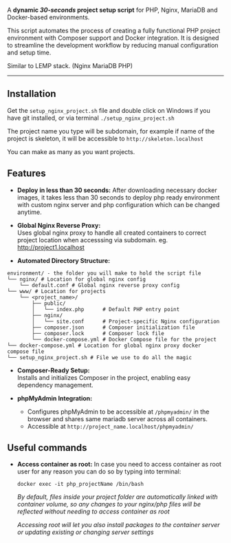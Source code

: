 A **dynamic *30-seconds* project setup script** for PHP, Nginx, MariaDB and Docker-based environments. 

This script automates the process of creating a fully functional PHP project environment with Composer support and Docker integration. It is designed to streamline the development workflow by reducing manual configuration and setup time.

Similar to LEMP stack. (Nginx MariaDB PHP)

---

## **Installation**

Get the `setup_nginx_project.sh` file and double click on Windows if you have git installed, or via terminal `./setup_nginx_project.sh`

The project name you type will be subdomain, for example if name of the project is skeleton, it will be accessible to `http://skeleton.localhost`

You can make as many as you want projects.

## **Features**

- **Deploy in less than 30 seconds:**
After downloading necessary docker images, it takes less than 30 seconds to deploy php ready environment with custom nginx server and php configuration which can be changed anytime.

- **Global Nginx Reverse Proxy:**  
  Uses global nginx proxy to handle all created containers to correct project location when accesssing via subdomain. eg. http://project1.localhost

- **Automated Directory Structure:**  
```plaintext
environment/ - the folder you will make to hold the script file
└── nginx/ # Location for global nginx config
    └── default.conf # Global nginx reverse proxy config
└── www/ # Location for projects
    └── <project_name>/
        ├── public/
        │   └── index.php      # Default PHP entry point
        ├── nginx/
        │   └── site.conf      # Project-specific Nginx configuration
        ├── composer.json      # Composer initialization file
        ├── composer.lock      # Composer lock file
        └── docker-compose.yml # Docker Compose file for the project
└── docker-compose.yml # Location for global nginx proxy docker compose file
└── setup_nginx_project.sh # File we use to do all the magic
```

- **Composer-Ready Setup:**  
  Installs and initializes Composer in the project, enabling easy dependency management.

- **phpMyAdmin Integration:**  
  - Configures phpMyAdmin to be accessible at `/phpmyadmin/` in the browser and shares same mariadb server across all containers.
  - Accessible at `http://project_name.localhost/phpmyadmin/`
 

## **Useful commands**

- **Access container as root:**
  In case you need to access container as root user for any reason you can do so by typing into terminal:
  
  `docker exec -it php_projectName /bin/bash`

   *By default, files inside your project folder are automatically linked with container volume, so any changes to your nginx/php files will be reflected without needing to access container as root*
   
   *Accessing root will let you also install packages to the container server or updating existing or changing server settings*
